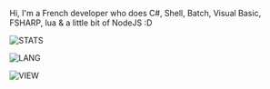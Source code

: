 Hi, I'm a French developer who does C#, Shell, Batch, Visual Basic, FSHARP, lua & a little bit of NodeJS :D 

![STATS](https://github-readme-stats.vercel.app/api?username=dazd-pkz&show_icons=true&count_private=true&theme=gotham)

![LANG](https://github-readme-stats.vercel.app/api/top-langs/?username=dazd-pkz&title_color=279b7f&text_color=bcbcbc&bg_color=0c1014&layout=compact)

![VIEW](https://komarev.com/ghpvc/?username=dazd-pkz&color=279b7f&style=flat)
